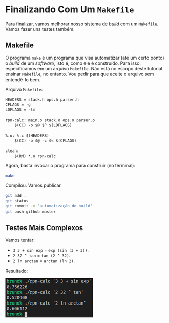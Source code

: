 # Finalizando Com Um `Makefile`

Para finalizar, vamos melhorar nosso sistema de _build_ com um `Makefile`. Vamos
fazer uns testes também.

## Makefile

O programa `make` é um programa que visa automatizar (até um certo ponto) o
_build_ de um _software_, isto é, como ele é construído. Para isso,
especificamos em um arquivo `Makefile`. Não está no escopo deste tutorial
ensinar `Makefile`, no entanto. Vou pedir para que aceite o arquivo sem
entendê-lo bem.

Arquivo `Makefile`:

```make
HEADERS = stack.h ops.h parser.h
CFLAGS = -g
LDFLAGS = -lm

rpn-calc: main.o stack.o ops.o parser.o
	$(CC) -o $@ $^ $(LDFLAGS)

%.o: %.c $(HEADERS)
	$(CC) -o $@ -c $< $(CFLAGS)

clean:
	$(RM) *.o rpn-calc
```

Agora, basta invocar o programa para construir (no terminal):
```sh
make
```

Compilou. Vamos publicar.
```sh
git add .
git status
git commit -m 'automatização do build'
git push github master
```


## Testes Mais Complexos

Vamos tentar:
* `3 3 + sin exp` = `exp (sin (3 + 3))`.
* `2 32 ^ tan` = `tan (2 ^ 32)`.
* `2 ln arctan` = `arctan (ln 2)`.

Resultado:

![resultado das expressões](./exemplo-final.png)
